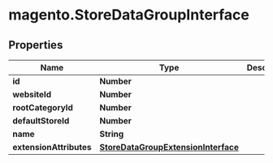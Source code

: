 # magento.StoreDataGroupInterface

## Properties
Name | Type | Description | Notes
------------ | ------------- | ------------- | -------------
**id** | **Number** |  | 
**websiteId** | **Number** |  | 
**rootCategoryId** | **Number** |  | 
**defaultStoreId** | **Number** |  | 
**name** | **String** |  | 
**extensionAttributes** | [**StoreDataGroupExtensionInterface**](StoreDataGroupExtensionInterface.md) |  | [optional] 


